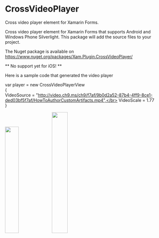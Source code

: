 # CrossVideoPlayer
Cross video player element for Xamarin Forms.

Cross video player element for Xamarin Forms that supports Android and Windows Phone Silverlight. 
This package will add the source files to your project.

The Nuget package is available on https://www.nuget.org/packages/Xam.Plugin.CrossVideoPlayer/

** No support yet for iOS! **

Here is a sample code that generated the video player


var player = new CrossVideoPlayerView </br>
{</br>
  VideoSource = "http://video.ch9.ms/ch9/f7af/9b0d2a52-87b4-4ff9-8ce1-ded03bf5f7af/HowToAuthorCustomArtifacts.mp4",</br>
  VideoScale = 1.77 </br>
}


<img width="30%" src="https://github.com/HoussemDellai/CrossVideoPlayer/blob/master/Screenshots/android_sc.png"/>
<img width="32%" src="https://github.com/HoussemDellai/CrossVideoPlayer/blob/master/Screenshots/windows_phone.png"/>
